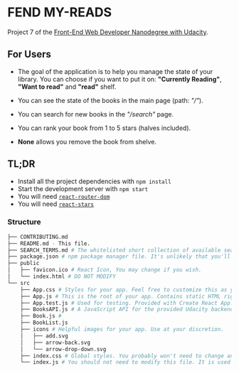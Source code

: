 # FEND MY-READS

Project 7 of the [Front-End Web Developer Nanodegree with Udacity](https://eu.udacity.com/course/front-end-web-developer-nanodegree--nd001).

## For Users

- The goal of the application is to help you manage the state of your library. You can choose if you want to put it on: **"Currently Reading"**, **"Want to read"** and **"read"** shelf.

- You can see the state of the books in the main page (path: _"/"_).

- You can search for new books in the _"/search"_ page.

- You can rank your book from 1 to 5 stars (halves included).

- **None** allows you remove the book from shelve.

## TL;DR
- Install all the project dependencies with `npm install`
- Start the development server with `npm start`
- You will need [`react-router-dom`](https://www.npmjs.com/package/react-router-dom)
- You will need [`react-stars`](https://www.npmjs.com/package/react-stars)

### Structure
```bash
├── CONTRIBUTING.md
├── README.md - This file.
├── SEARCH_TERMS.md # The whitelisted short collection of available search terms for you to use with your app.
├── package.json # npm package manager file. It's unlikely that you'll need to modify this.
├── public
│   ├── favicon.ico # React Icon, You may change if you wish.
│   └── index.html # DO NOT MODIFY
└── src
    ├── App.css # Styles for your app. Feel free to customize this as you desire.
    ├── App.js # This is the root of your app. Contains static HTML right now.
    ├── App.test.js # Used for testing. Provided with Create React App. Testing is encouraged, but not required.
    ├── BooksAPI.js # A JavaScript API for the provided Udacity backend. Instructions for the methods are below.
    ├── Book.js #
    ├── BookList.js
    ├── icons # Helpful images for your app. Use at your discretion.
    │   ├── add.svg
    │   ├── arrow-back.svg
    │   └── arrow-drop-down.svg
    ├── index.css # Global styles. You probably won't need to change anything here.
    └── index.js # You should not need to modify this file. It is used for DOM rendering only.
```
